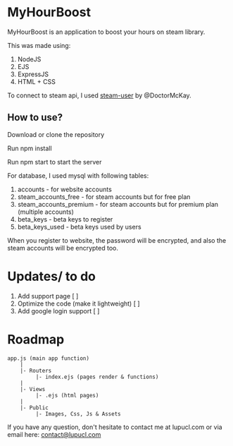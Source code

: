 # MyHourBoost

MyHourBoost is an application to boost your hours on steam library.

This was made using:
1. NodeJS
2. EJS
3. ExpressJS
4. HTML + CSS

To connect to steam api, I used [steam-user](https://github.com/DoctorMcKay/node-steam-user) by @DoctorMcKay.



## How to use?
Download or clone the repository

Run npm install

Run npm start to start the server

For database, I used mysql with following tables:

1. accounts - for website accounts
2. steam_accounts_free - for steam accounts but for free plan
3. steam_accounts_premium - for steam accounts but for premium plan (multiple accounts)
4. beta_keys - beta keys to register
5. beta_keys_used - beta keys used by users

When you register to website, the password will be encrypted, and also the steam accounts will be encrypted too.

# Updates/ to do
1. Add support page [ ]
2. Optimize the code (make it lightweight) [ ]
3. Add google login support [ ]

# Roadmap
```
app.js (main app function)
    |
    |- Routers
         |- index.ejs (pages render & functions)
    |
    |- Views
         |- .ejs (html pages)
    |
    |- Public
         |- Images, Css, Js & Assets

```

If you have any question, don't hesitate to contact me at lupucl.com or via email here: contact@lupucl.com
